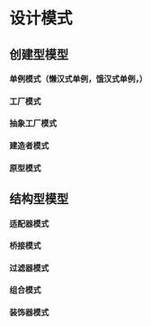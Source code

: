 # 设计模式
## 创建型模型
#### 单例模式（懒汉式单例，饿汉式单例，）
#### 工厂模式
#### 抽象工厂模式
#### 建造者模式
#### 原型模式
## 结构型模型
#### 适配器模式
#### 桥接模式
#### 过滤器模式
#### 组合模式
#### 装饰器模式
